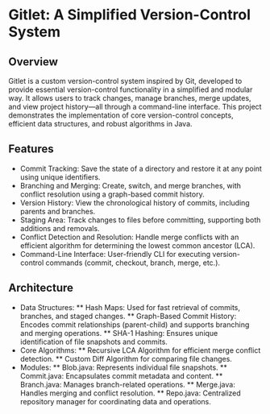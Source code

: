# Gitlet: A Simplified Version-Control System

## Overview

Gitlet is a custom version-control system inspired by Git, developed to provide essential version-control functionality in a simplified and modular way. It allows users to track changes, manage branches, merge updates, and view project history—all through a command-line interface. This project demonstrates the implementation of core version-control concepts, efficient data structures, and robust algorithms in Java.

## Features

* Commit Tracking: Save the state of a directory and restore it at any point using unique identifiers.
* Branching and Merging: Create, switch, and merge branches, with conflict resolution using a graph-based commit history.
* Version History: View the chronological history of commits, including parents and branches.
* Staging Area: Track changes to files before committing, supporting both additions and removals.
* Conflict Detection and Resolution: Handle merge conflicts with an efficient algorithm for determining the lowest common ancestor (LCA).
* Command-Line Interface: User-friendly CLI for executing version-control commands (commit, checkout, branch, merge, etc.).


## Architecture

* Data Structures:
  ** Hash Maps: Used for fast retrieval of commits, branches, and staged changes.
  ** Graph-Based Commit History: Encodes commit relationships (parent-child) and supports branching and merging operations.
  ** SHA-1 Hashing: Ensures unique identification of file snapshots and commits.
* Core Algorithms:
  ** Recursive LCA Algorithm for efficient merge conflict detection.
  ** Custom Diff Algorithm for comparing file changes.
* Modules:
  ** Blob.java: Represents individual file snapshots.
  ** Commit.java: Encapsulates commit metadata and content.
  ** Branch.java: Manages branch-related operations.
  ** Merge.java: Handles merging and conflict resolution.
  ** Repo.java: Centralized repository manager for coordinating data and operations.
